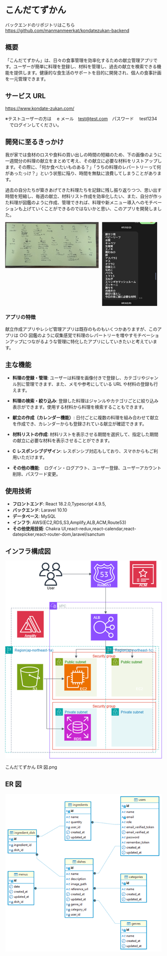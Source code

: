 # こんだてずかん

バックエンドのリポジトリはこちら　https://github.com/manmanmeerkat/kondatezukan-backend

## 概要

「こんだてずかん」は、日々の食事管理を効率化するための献立管理アプリです。ユーザーが簡単に料理を登録し、材料を管理し、過去の献立を検索できる機能を提供します。健康的な食生活のサポートを目的に開発され、個人の食事計画を一元管理できます。

## サービス URL

https://www.kondate-zukan.com/

※テストユーザーの方は　 e メール　test@test.com　パスワード　 test1234 　でログインしてください。

## 開発に至るきっかけ

我が家では食材のロスや食料の買い出しの時間の短縮のため、下の画像のように一週間分の料理の献立をまとめて考え、その献立に必要な材料をリストアップします。その際に、「何か食べたいものある？」「うちの料理のレパートリーって何があったっけ？」という状態に陥り、時間を無駄に浪費してしまうことがあります。

過去の自分たちが築きあげてきた料理たちを記録に残し振り返りつつ、思い出す時間を短縮し、毎週の献立、材料リスト作成を効率化したい、また、自分が作った料理が図鑑のように作成、管理できれば、料理や新メニュー導入へのモチベーションも上げていくことができるのではないかと思い、このアプリを開発しました。

<div style="display: flex; justify-content: flex-start; align-items: flex-start;">
  <img src="public/献立表.png" alt="献立表" style="width: 60%; height: auto; margin-right: 10px;" />
  <img src="public/材料リスト.png" alt="材料リスト" style="width: 35%; height: auto;" />
</div>

### アプリの特徴

献立作成アプリやレシピ管理アプリは既存のものもいくつかありますが、このアプリは ○○ 図鑑のように収集感覚で料理のレパートリーを増やすモチベーションアップにつながるような管理に特化したアプリにしていきたいと考えています。

## 主な機能

- **料理の登録・管理**: ユーザーは料理を画像付きで登録し、カテゴリやジャンル別に管理できます、また、メモや参考にしている URL や材料の登録も行えます。
- **料理の検索・絞り込み**: 登録した料理はジャンルやカテゴリごとに絞り込み表示ができます。使用する材料から料理を検索することもできます。
- **献立の作成（カレンダー機能）**: 日付ごとに複数の料理を組み合わせて献立を作成でき、カレンダーからも登録されている献立が確認できます。
- **材料リストの作成**: 材料リストを表示させる期間を選択して、指定した期間の献立に必要な材料を表示させることができます。
- **C レスポンシブデザイン**: レスポンシブ対応もしており、スマホからもご利用いただけます。

- **その他の機能**:　ログイン・ログアウト、ユーザー登録、ユーザーアカウント削除、パスワード変更。

## 使用技術

- **フロントエンド**: React 18.2.0,Typescript 4.9.5,
- **バックエンド**: Laravel 10.10
- **データベース**: MySQL
- **インフラ**: AWS(EC2,RDS,S3,Amplify,ALB,ACM,Route53)
- **その他使用技術**: Chakra UI,react-redux,react-calendar,react-datepicker,react-router-dom,laravel/sanctum

## インフラ構成図

![インフラ構成図](public/こんだてずかんインフラ構成図.png)

こんだてずかん ER 図.png

## ER 図

![ER図](public/こんだてずかんER図.png)
